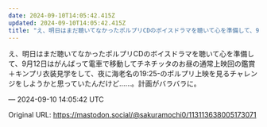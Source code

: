 ```yaml
---
date: 2024-09-10T14:05:42.415Z
updated: 2024-09-10T14:05:42.415Z
title: "え、明日はまだ聴いてなかったポルプリCDのボイスドラマを聴いて心を準備して、9月[...]"
---
```


<p>え、明日はまだ聴いてなかったポルプリCDのボイスドラマを聴いて心を準備して、9月12日はがんばって電車で移動してチネチッタのお昼の通常上映回の鑑賞＋キンプリ衣装見学をして、夜に海老名の19:25-のポルプリ上映を見るチャレンジをしようかと思っていたんだけど……。計画がバラバラに。</p>

&mdash; 2024-09-10 14:05:42 UTC

Original URL: https://mastodon.social/@sakuramochi0/113113638005173071
